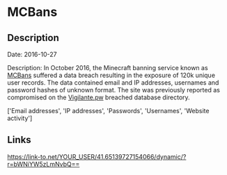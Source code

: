 # MCBans

## Description

Date: 2016-10-27

Description:
In October 2016, the Minecraft banning service known as <a href="https://www.mcbans.com/" target="_blank" rel="noopener">MCBans</a> suffered a data breach resulting in the exposure of 120k unique user records. The data contained email and IP addresses, usernames and password hashes of unknown format. The site was previously reported as compromised on the <a href="https://vigilante.pw/" target="_blank" rel="noopener">Vigilante.pw</a> breached database directory.


['Email addresses', 'IP addresses', 'Passwords', 'Usernames', 'Website activity']

## Links

https://link-to.net/YOUR_USER/41.65139727154066/dynamic/?r=bWNiYW5zLmNvbQ==